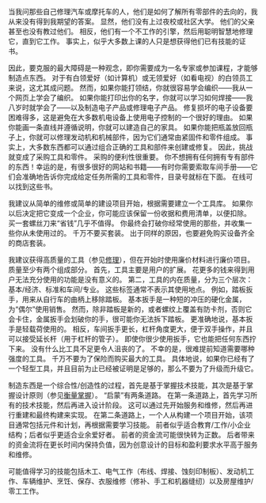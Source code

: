 当我问那些自己修理汽车或摩托车的人，他们是如何了解所有零部件的去向的，我从来没有得到我期望的答案。
显然，他们没有上过夜校或社区大学。
他们的父亲甚至也没有教过他们。
相反，他们有一个不工作的引擎，然后用聪明智慧地修理它，直到它工作。
事实上，似乎大多数上课的人只是想获得他们已有技能的证书。

因此，要克服的最大障碍是一种观念，即你需要成为一名专家或参加课程，才能够制造点东西。
对于有白领爱好（如计算机）或无领爱好（如看电视）的白领员工来说，这尤其成问题。
然而，如果你能打领结，你就很容易学会编织——我从一个网页上学会了编织。
如果你能打印出你的名字，你就可以学习如何焊接——我八岁时就学会了——以及制造电子产品或修理电子产品。
修复损坏的电子设备要困难得多，这是避免在大多数机电设备上使用电子控制的一个很好的理由。
如果你能画一条直线并遵循说明，你就可以建造自己的家具。
如果你能把瓶盖放回瓶子上，你就可以修理发动机和机械部件，因为它们通常由紧固件和零件组成。
事实上，大多数东西都可以通过组合正确的工具和部件来创建或修复。
因此，挑战就变成了采购工具和零件。
采购的便利性很重要。
你不想拥有任何拥有专有部件的东西！幸运的是，有很多很好的网站和书籍——有时你需要索取车间手册——它们会准确地告诉你完成给定任务所需的工具和零件，目录号就标在下面。
在线可以找到这些书。

我建议从简单的维修或简单的建设项目开始，根据需要建立一个工具库。
如果你以后决定把它变成一个企业，你可能应该保留一份收据和费用清单，以便扣除。
买一套螺丝刀来“省钱”几乎不值得。
你最终会打破你经常使用的那些，并收集一些你从未使用过的。
千万不要买套装。
出于同样的原因，也要避免购买设备齐全的商店套装。

我建议获得高质量的工具（参见[修理]()），但在开始时使用廉价材料进行廉价项目。
质量至少有两个组成部分。
首先，工具主要是用户的扩展。
花更多的钱来得到用户无法充分使用的功能是没有意义的。
第二，工具的内在质量，分为三个层次：基本/经济、标准和车间/专业。
这些标签通常不表示其使用地点。
例如，踏板扳手，用来从自行车的曲柄上移除踏板。
基本扳手是一种短的冲压的硬化金属，为“偶尔”使用销售。
然而，除非踏板是新的，或者螺纹上覆盖有防卡剂，否则它会卡住，金属扳手会划破你的手，很可能你无法拆下踏板。
更准确地说，基本扳手是轻载荷使用的。
相反，车间扳手更长，杠杆角度更大，便于双手操作，并且可以接受延长杆（用于杠杆的管子）。
即使你很少使用扳手，它也能把任何东西拧下来。
没有什么比工具不足更令人沮丧的了。
不幸的是，很难提前知道需要哪种强度的工具。
千万不要为了保险而购买最大的工具。
具体地说，如果你已经有了一个轻型工具，并且目前为止已经被证明是足够的，那么不要为了升级而升级它。

制造东西是一个综合性/创造性的过程，首先是基于掌握技术技能，其次是基于掌握设计原则（参见[衡量掌握]()）。
“启蒙”有两条道路。
在第一条道路上，首先学习所有的技术技能，然后再进入设计阶段。
这可以通过先开始服务和维修，然后再进行重建和最终构建来实现。
在第二条道路上，一个人从构建一个项目开始，该项目通常包括元件和计划，再根据需要学习技能。
前者似乎适合教育/工作/小企业结构；后者似乎更适合业余爱好者。
前者的资金流可能很快转为正数。
后者带来的资金流将在更长时间内保持负值，因为创意设计的目标和盈利要求水平高于服务和维修。

可能值得学习的技能包括木工、电气工作（布线、焊接、蚀刻印制板）、发动机工作、车辆维护、烹饪、保存、衣服维修（修补、手工和机器缝纫）以及房屋维护/零工工作。
